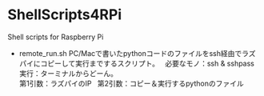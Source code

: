 # ShellScripts4RPi
Shell scripts for Raspberry Pi

* remote_run.sh
PC/Macで書いたpythonコードのファイルをssh経由でラズパイにコピーして実行までするスクリプト。  
必要なモノ：ssh & sshpass  
実行：ターミナルからどーん。  
第1引数：ラズパイのIP  
第2引数：コピー＆実行するpythonのファイル
